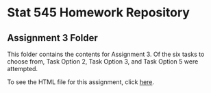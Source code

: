 # Stat 545 Homework Repository

## Assignment 3 Folder

This folder contains the contents for Assignment 3. Of the six tasks to choose from, Task Option 2, Task Option 3, and Task Option 5 were attempted.

To see the HTML file for this assignment, click [here](https://stat545-ubc-hw-2019-20.github.io/stat545-hw-kgwkyle/hw03/hw03-dplyr-ggplot2.html).

